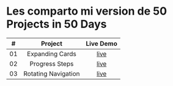 # Les comparto mi version de 50 Projects in 50 Days

|  #  |       Project       |                                  Live Demo                                  |
| :-: | :-----------------: | :-------------------------------------------------------------------------: |
| 01  |   Expanding Cards   |   [live](https://marinoveliz.github.io/50Projects50Days/expanding-cards/)   |
| 02  |   Progress Steps    |   [live](https://marinoveliz.github.io/50Projects50Days/progress-steps/)    |
| 03  | Rotating Navigation | [live](https://marinoveliz.github.io/50Projects50Days/rotating-navigation/) |
